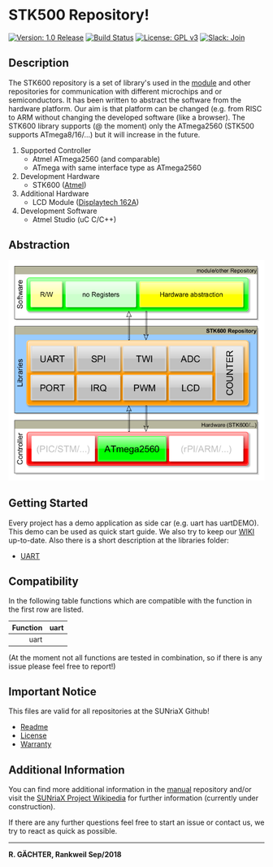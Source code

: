 ﻿# STK500 Repository!

[![Version: 1.0 Release](https://img.shields.io/badge/Version-1.0%20Release-green.svg)](https://github.com/sunriax) [![Build Status](https://travis-ci.org/sunriax/STK600.svg?branch=master)](https://travis-ci.org/sunriax/STK600) [![License: GPL v3](https://img.shields.io/badge/License-GPL%20v3-blue.svg)](https://www.gnu.org/licenses/gpl-3.0) [![Slack: Join](https://img.shields.io/badge/Slack-Join-blue.svg)](https://join.slack.com/t/sunriax-technology/shared_invite/enQtMjg3OTE2MjIyMTE2LTU1MmEwNmY5Y2Y3MTNjNzFhYzE5NTFkYWY4NzE0YmQzNzA5NjBkMWQ3ODkyNDI1NjJmMGIwYzMwOGI5ZjA2MDg)

## Description

The STK600 repository is a set of library's used in the [module](https://github.com/sunriax/module) and other repositories for communication with different microchips and or semiconductors. It has been written to abstract the software from the hardware platform. Our aim is that platform can be changed (e.g. from RISC to ARM without changing the developed software (like a browser). The STK600 library supports (@ the moment) only the ATmega2560 (STK500 supports ATmega8/16/...) but it will increase in the future.

1. Supported Controller
   * Atmel ATmega2560 (and comparable)
   * ATmega with same interface type as ATmega2560
1. Development Hardware
   * STK600 ([Atmel](https://www.microchip.com/developmenttools/ProductDetails/ATSTK600))
1. Additional Hardware
   * LCD Module ([Displaytech 162A](https://www.displaytech-us.com/sites/default/files/display-data-sheet/162A%20series-v21.pdf))
1. Development Software
   * Atmel Studio (uC C/C++)

## Abstraction

![Graphical Description](https://raw.githubusercontent.com/sunriax/manual/master/docs/image/STK600_abstraction.png "Graphical Description")

## Getting Started

Every project has a demo application as side car (e.g. uart has uartDEMO). This demo can be used as quick start guide. We also try to keep our [WIKI](https://wiki.sunriax.at) up-to-date. Also there is a short description at the libraries folder:


* [UART](./uart/uart.md)


## Compatibility

In the following table functions which are compatible with the function in the first row are listed.

| Function | uart |
|---------:|:----:|
| uart     |      |


(At the moment not all functions are tested in combination, so if there is any issue please feel free to report!)

## Important Notice

This files are valid for all repositories at the SUNriaX Github!
* [Readme](https://github.com/sunriax/manual/blob/master/README.md)
* [License](https://github.com/sunriax/manual/blob/master/LICENSE.md)
* [Warranty](https://github.com/sunriax/manual/blob/master/WARRANTY.md)

## Additional Information

You can find more additional information in the [manual](https://github.com/sunriax/manual/tree/master/docs) repository and/or visit the [SUNriaX Project Wikipedia](https://wiki.sunriax.at/) for further information (currently under construction).

If there are any further questions feel free to start an issue or contact us, we try to react as quick as possible.

---
**R. GÄCHTER, Rankweil Sep/2018**